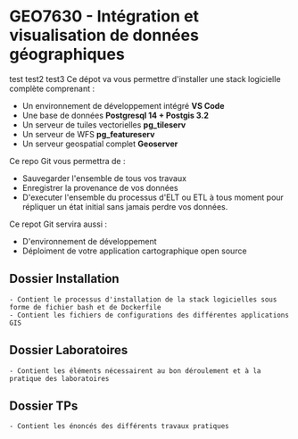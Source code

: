 # GEO7630 - Intégration et visualisation de données géographiques
 test
 test2
 test3
  Ce dépot va vous permettre d'installer une stack logicielle complète comprenant :
  - Un environnement de développement intégré **VS Code** 
  - Une base de données **Postgresql 14 + Postgis 3.2**
  - Un serveur de tuiles vectorielles **pg_tileserv**
  - Un serveur de WFS **pg_featureserv** 
  - Un serveur geospatial complet **Geoserver**

  Ce repo Git vous permettra de :
  - Sauvegarder l'ensemble de tous vos travaux
  - Enregistrer la provenance de vos données 
  - D'executer l'ensemble du processus d'ELT ou ETL à tous moment pour répliquer un état initial sans jamais perdre vos données.

  Ce repot Git servira aussi :
  - D'environnement de développement
  - Déploiment de votre application cartographique open source

  ## Dossier Installation
    - Contient le processus d'installation de la stack logicielles sous forme de fichier bash et de Dockerfile
    - Contient les fichiers de configurations des différentes applications GIS
  ## Dossier Laboratoires
    - Contient les éléments nécessairent au bon déroulement et à la pratique des laboratoires
  ## Dossier TPs
    - Contient les énoncés des différents travaux pratiques

